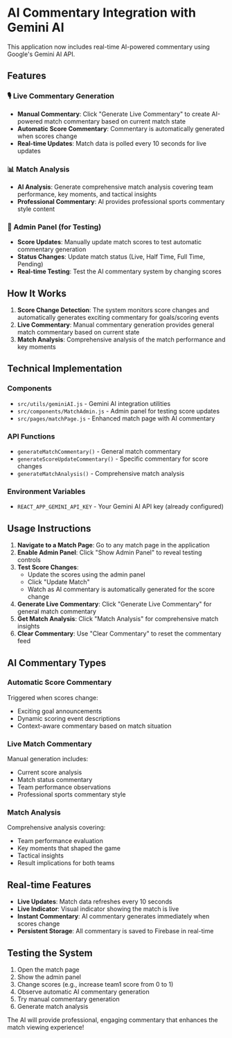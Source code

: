# AI Commentary Integration with Gemini AI

This application now includes real-time AI-powered commentary using Google's Gemini AI API.

## Features

### 🎙️ Live Commentary Generation

- **Manual Commentary**: Click "Generate Live Commentary" to create AI-powered match commentary based on current match state
- **Automatic Score Commentary**: Commentary is automatically generated when scores change
- **Real-time Updates**: Match data is polled every 10 seconds for live updates

### 📊 Match Analysis

- **AI Analysis**: Generate comprehensive match analysis covering team performance, key moments, and tactical insights
- **Professional Commentary**: AI provides professional sports commentary style content

### 🔧 Admin Panel (for Testing)

- **Score Updates**: Manually update match scores to test automatic commentary generation
- **Status Changes**: Update match status (Live, Half Time, Full Time, Pending)
- **Real-time Testing**: Test the AI commentary system by changing scores

## How It Works

1. **Score Change Detection**: The system monitors score changes and automatically generates exciting commentary for goals/scoring events
2. **Live Commentary**: Manual commentary generation provides general match commentary based on current state
3. **Match Analysis**: Comprehensive analysis of the match performance and key moments

## Technical Implementation

### Components

- `src/utils/geminiAI.js` - Gemini AI integration utilities
- `src/components/MatchAdmin.js` - Admin panel for testing score updates
- `src/pages/matchPage.js` - Enhanced match page with AI commentary

### API Functions

- `generateMatchCommentary()` - General match commentary
- `generateScoreUpdateCommentary()` - Specific commentary for score changes
- `generateMatchAnalysis()` - Comprehensive match analysis

### Environment Variables

- `REACT_APP_GEMINI_API_KEY` - Your Gemini AI API key (already configured)

## Usage Instructions

1. **Navigate to a Match Page**: Go to any match page in the application
2. **Enable Admin Panel**: Click "Show Admin Panel" to reveal testing controls
3. **Test Score Changes**:
   - Update the scores using the admin panel
   - Click "Update Match"
   - Watch as AI commentary is automatically generated for the score change
4. **Generate Live Commentary**: Click "Generate Live Commentary" for general match commentary
5. **Get Match Analysis**: Click "Match Analysis" for comprehensive match insights
6. **Clear Commentary**: Use "Clear Commentary" to reset the commentary feed

## AI Commentary Types

### Automatic Score Commentary

Triggered when scores change:

- Exciting goal announcements
- Dynamic scoring event descriptions
- Context-aware commentary based on match situation

### Live Match Commentary

Manual generation includes:

- Current score analysis
- Match status commentary
- Team performance observations
- Professional sports commentary style

### Match Analysis

Comprehensive analysis covering:

- Team performance evaluation
- Key moments that shaped the game
- Tactical insights
- Result implications for both teams

## Real-time Features

- **Live Updates**: Match data refreshes every 10 seconds
- **Live Indicator**: Visual indicator showing the match is live
- **Instant Commentary**: AI commentary generates immediately when scores change
- **Persistent Storage**: All commentary is saved to Firebase in real-time

## Testing the System

1. Open the match page
2. Show the admin panel
3. Change scores (e.g., increase team1 score from 0 to 1)
4. Observe automatic AI commentary generation
5. Try manual commentary generation
6. Generate match analysis

The AI will provide professional, engaging commentary that enhances the match viewing experience!
